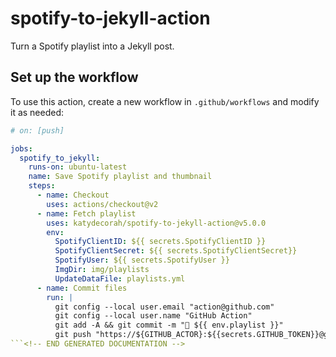 # spotify-to-jekyll-action

Turn a Spotify playlist into a Jekyll post.


<!-- START GENERATED DOCUMENTATION -->

## Set up the workflow

To use this action, create a new workflow in `.github/workflows` and modify it as needed:

```yml
# on: [push]

jobs:
  spotify_to_jekyll:
    runs-on: ubuntu-latest
    name: Save Spotify playlist and thumbnail
    steps:
      - name: Checkout
        uses: actions/checkout@v2
      - name: Fetch playlist
        uses: katydecorah/spotify-to-jekyll-action@v5.0.0
        env:
          SpotifyClientID: ${{ secrets.SpotifyClientID }}
          SpotifyClientSecret: ${{ secrets.SpotifyClientSecret}}
          SpotifyUser: ${{ secrets.SpotifyUser }}
          ImgDir: img/playlists
          UpdateDataFile: playlists.yml
      - name: Commit files
        run: |
          git config --local user.email "action@github.com"
          git config --local user.name "GitHub Action"
          git add -A && git commit -m "🎵 ${{ env.playlist }}"
          git push "https://${GITHUB_ACTOR}:${{secrets.GITHUB_TOKEN}}@github.com/${GITHUB_REPOSITORY}.git" HEAD:${GITHUB_REF}
```<!-- END GENERATED DOCUMENTATION -->
